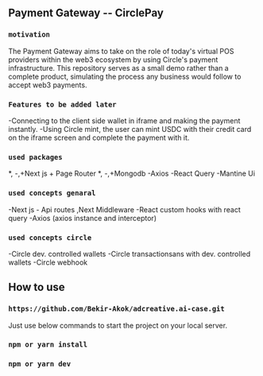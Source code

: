 ## Payment Gateway -- CirclePay

### `motivation`

The Payment Gateway aims to take on the role of today's virtual POS providers within the web3 ecosystem by using Circle's payment infrastructure. This repository serves as a small demo rather than a complete product, simulating the process any business would follow to accept web3 payments.

### `Features to be added later`

-Connecting to the client side wallet in iframe and making the payment instantly.
-Using Circle mint, the user can mint USDC with their credit card on the iframe screen and complete the payment with it.

### `used packages`

*, -,+Next js + Page Router
*, -,+Mongodb
-Axios
-React Query
-Mantine Ui

### `used concepts genaral`

-Next js - Api routes ,Next Middleware
-React custom hooks with react query
-Axios (axios instance and interceptor)

### `used concepts circle`

-Circle dev. controlled wallets
-Circle transactionsans with dev. controlled wallets
-Circle webhook

## How to use

### `https://github.com/Bekir-Akok/adcreative.ai-case.git`

Just use below commands to start the project on your local server.

### `npm or yarn install`

### `npm or yarn dev`
